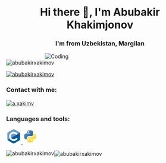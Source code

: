 <h1 align="center">Hi there 👋, I'm Abubakir Khakimjonov</h1>
<h3 align="center">I'm from Uzbekistan, Margilan</h3>
<img align="right" alt="Coding" width="400" src="https://img.freepik.com/free-photo/3d-portrait-people_23-2150793856.jpg?t=st=1727976905~exp=1727980505~hmac=689007a78981289e9899e52594f724b0a3d1da1cffbfb80ccb42b9d01d47cfde&w=826">

<p align="left"> <img src="https://komarev.com/ghpvc/?username=abubakirxakimov&label=Profile%20views&color=0e75b6&style=flat" alt="abubakirxakimov" /> </p>

<p align="left"> <a href="https://github.com/ryo-ma/github-profile-trophy"><img src="https://github-profile-trophy.vercel.app/?username=abubakirxakimov" alt="abubakirxakimov" /></a> </p>

<h3 align="left">Contact with me:</h3>
<p align="left">
<a href="https://instagram.com/a.xakimv" target="blank"><img align="center" src="https://raw.githubusercontent.com/rahuldkjain/github-profile-readme-generator/master/src/images/icons/Social/instagram.svg" alt="a.xakimv" height="30" width="40" /></a>
</p>

<h3 align="left">Languages ​​and tools:</h3>
<p align="left"> <a href="https://www.cprogramming.com/" target="_blank" rel="noreferrer"> <img src="https://raw.githubusercontent.com/devicons/devicon/master/icons/c/c-original.svg" alt="c" width="40" height="40"/> </a> <a href="https://www.python.org" target="_blank" rel="noreferrer"> <img src="https://raw.githubusercontent.com/devicons/devicon/master/icons/python/python-original.svg" alt="python" width="40" height="40"/> </a> </p> <p>

<img align="left" src="https://github-readme-stats.vercel.app/api/top-langs?username=abubakirxakimov&show_icons=true&locale=en&layout=compact" alt="abubakirxakimov" /></p>

<p> <img align="center" src="https://github-readme-stats.vercel.app/api?username=abubakirxakimov&show_icons=true&locale=en" alt="abubakirxakimov" /></p>
